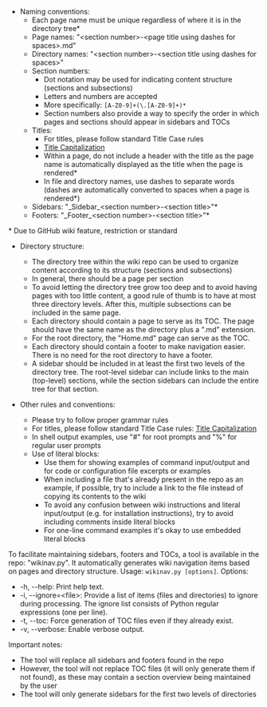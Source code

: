 * Naming conventions:
    * Each page name must be unique regardless of where it is in the directory tree\*
    * Page names: "\<section number\>-\<page title using dashes for spaces\>.md"
    * Directory names: "\<section number\>-\<section title using dashes for spaces\>"
    * Section numbers:
        * Dot notation may be used for indicating content structure (sections and subsections)
        * Letters and numbers are accepted
        * More specifically: `[A-Z0-9]+(\.[A-Z0-9]+)*`
        * Section numbers also provide a way to specify the order in which pages and sections should appear in sidebars and TOCs
    * Titles:
        * For titles, please follow standard Title Case rules
        * [Title Capitalization](http://titlecapitalization.com/)
        * Within a page, do not include a header with the title as the page name is automatically displayed as the title when the page is rendered\*
        * In file and directory names, use dashes to separate words (dashes are automatically converted to spaces when a page is rendered\*)
    * Sidebars: "\_Sidebar\_\<section number\>-\<section title\>"\*
    * Footers: "\_Footer\_\<section number\>-\<section title\>"\*

\* Due to GitHub wiki feature, restriction or standard

* Directory structure:
    * The directory tree within the wiki repo can be used to organize content according to its structure (sections and subsections)
    * In general, there should be a page per section
    * To avoid letting the directory tree grow too deep and to avoid having pages with too little content, a good rule of thumb is to have at most three directory levels.  After this, multiple subsections can be included in the same page.
    * Each directory should contain a page to serve as its TOC.  The page should have the same name as the directory plus a ".md" extension.
    * For the root directory, the "Home.md" page can serve as the TOC.
    * Each directory should contain a footer to make navigation easier.  There is no need for the root directory to have a footer.
    * A sidebar should be included in at least the first two levels of the directory tree.  The root-level sidebar can include links to the main (top-level) sections, while the section sidebars can include the entire tree for that section.

* Other rules and conventions:
    * Please try to follow proper grammar rules
    * For titles, please follow standard Title Case rules: [Title Capitalization](http://titlecapitalization.com/)
    * In shell output examples, use "#" for root prompts and "%" for regular user prompts
    * Use of literal blocks:
        * Use them for showing examples of command input/output and for code or configuration file excerpts or examples
        * When including a file that's already present in the repo as an example, if possible, try to include a link to the file instead of copying its contents to the wiki
        * To avoid any confusion between wiki instructions and literal input/output (e.g. for installation instructions), try to avoid including comments inside literal blocks
        * For one-line command examples it's okay to use embedded literal blocks

To facilitate maintaining sidebars, footers and TOCs, a tool is available in the repo: "wikinav.py".  It automatically generates wiki navigation items based on pages and directory structure.  Usage: `wikinav.py [options]`.  Options:

* -h, --help: Print help text.
* -i, --ignore=\<file\>: Provide a list of items (files and directories) to ignore during processing.  The ignore list consists of Python regular expressions (one per line).
* -t, --toc: Force generation of TOC files even if they already exist.
* -v, --verbose: Enable verbose output.

Important notes:

* The tool will replace all sidebars and footers found in the repo
* However, the tool will not replace TOC files (it will only generate them if not found), as these may contain a section overview being maintained by the user
* The tool will only generate sidebars for the first two levels of directories
